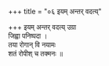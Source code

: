 +++
title = "०६ इयम् अन्तर् वदत्य्"

+++
इयम् अन्तर् वदत्य् उग्रा  
जिह्वा पनिष्पदा ।  
तया रोगान् वि नयामः  
शतं रोपीश् च तक्मनः ॥